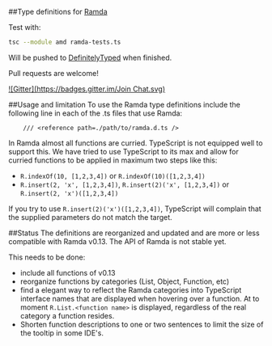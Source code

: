 ##Type definitions for [Ramda](https://github.com/ramda/ramda)

Test with:
```bash
tsc --module amd ramda-tests.ts
```

Will be pushed to [DefinitelyTyped](https://github.com/borisyankov/DefinitelyTyped) when finished.

Pull requests are welcome!

[![Gitter](https://badges.gitter.im/Join Chat.svg)](https://gitter.im/donnut/typescript-ramda?utm_source=badge&utm_medium=badge&utm_campaign=pr-badge&utm_content=badge)

##Usage and limitation
To use the Ramda type definitions include the following line in each of the .ts files
that use Ramda:
```
    /// <reference path=./path/to/ramda.d.ts />
```

In Ramda almost all functions are curried. TypeScript is not equipped well to support
this. We have tried to use TypeScript to its max and allow for curried functions
to be applied in maximum two steps like this:

- `R.indexOf(10, [1,2,3,4])` or `R.indexOf(10)([1,2,3,4])`
- `R.insert(2, 'x', [1,2,3,4])`, `R.insert(2)('x', [1,2,3,4])` or `R.insert(2, 'x')([1,2,3,4])`

If you try to use `R.insert(2)('x')([1,2,3,4])`, TypeScript will complain that the
supplied parameters do not match the target.

##Status
The definitions are reorganized and updated and are more or less compatible with Ramda v0.13. The API of Ramda is not stable yet.

This needs to be done:
- include all functions of v0.13
- reorganize functions by categories (List, Object, Function, etc)
- find a elegant way to reflect the Ramda categories into TypeScript interface names
  that are displayed when hovering over a function. At to moment `R.List.<function name>` is displayed, regardless of the real category a function resides.
- Shorten function descriptions to one or two sentences to limit the size of the
  tooltip in some IDE's.
